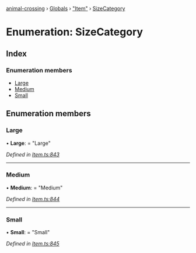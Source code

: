 [animal-crossing](../README.md) › [Globals](../globals.md) › ["Item"](../modules/_item_.md) › [SizeCategory](_item_.sizecategory.md)

# Enumeration: SizeCategory

## Index

### Enumeration members

* [Large](_item_.sizecategory.md#large)
* [Medium](_item_.sizecategory.md#medium)
* [Small](_item_.sizecategory.md#small)

## Enumeration members

###  Large

• **Large**: = "Large"

*Defined in [Item.ts:843](https://github.com/Norviah/animal-crossing/blob/fbef868/module/types/Item.ts#L843)*

___

###  Medium

• **Medium**: = "Medium"

*Defined in [Item.ts:844](https://github.com/Norviah/animal-crossing/blob/fbef868/module/types/Item.ts#L844)*

___

###  Small

• **Small**: = "Small"

*Defined in [Item.ts:845](https://github.com/Norviah/animal-crossing/blob/fbef868/module/types/Item.ts#L845)*
